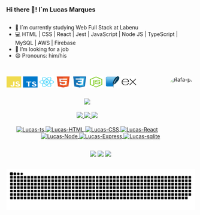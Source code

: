 ### Hi there 👋! I´m Lucas Marques

##

- 🔭 I´m currently studying Web Full Stack at Labenu 
- 💻 HTML | CSS | React | Jest | JavaScript | Node JS | TypeScript | MySQL | AWS | Firebase 
- 🔭 I’m looking for a job
- 😄 Pronouns: him/his

##

<div style="display: inline_block"><br>
  <img align="center" alt="Lucas-Js" height="30" width="40" src="https://raw.githubusercontent.com/devicons/devicon/master/icons/javascript/javascript-plain.svg">
  <img align="center" alt="Lucas-Ts" height="30" width="40" src="https://raw.githubusercontent.com/devicons/devicon/master/icons/typescript/typescript-plain.svg">
  <img align="center" alt="Lucas-React" height="30" width="40" src="https://raw.githubusercontent.com/devicons/devicon/master/icons/react/react-original.svg">
  <img align="center" alt="Lucas-HTML" height="30" width="40" src="https://raw.githubusercontent.com/devicons/devicon/master/icons/html5/html5-original.svg">
  <img align="center" alt="Lucas-CSS" height="30" width="40" src="https://raw.githubusercontent.com/devicons/devicon/master/icons/css3/css3-original.svg">
   <img align="center" alt="Lucas-CSS" height="30" width="40" src="https://raw.githubusercontent.com/devicons/devicon/master/icons/nodejs/nodejs-plain.svg">
   <img align="center" alt="Lucas-CSS" height="30" width="40" src="https://raw.githubusercontent.com/devicons/devicon/master/icons/sqlite/sqlite-original.svg">
    <img align="center" alt="Lucas-CSS" height="30" width="40" src="https://raw.githubusercontent.com/devicons/devicon/master/icons/express/express-original.svg">
 
  <img align="right" alt="Rafa-pic" height="150" style="border-radius:50px;" src="https://media.discordapp.net/attachments/639956127056134178/890373478988013628/Publicacoes_Instagram_1_1.png?width=676&height=676">
</div>

##

 <div align='center'>
    <a href="https://www.hackerrank.com/LucasMarks8?hr_r=1">
      <img src="https://img.shields.io/badge/-Hackerrank-2EC866?style=for-the-badge&logo=HackerRank&logoColor=white"/>
   </br>
     </br>
     </div>
<div align="center" width='100$'>
  <a href="https://github.com/LucasMarks8">
  <img height="180em" src="https://github-readme-stats.vercel.app/api?username=LucasMarks8&show_icons=true&theme=dracula&include_all_commits=true&count_private=true"/>
  <img height="180em" src="https://github-readme-stats.vercel.app/api/top-langs/?username=LucasMarks8&layout=compact&langs_count=7&theme=dracula"/> 
    <img height="180em" src="https://github-readme-streak-stats.herokuapp.com/?user=LucasMarks8&theme=dracula&hide_border=false"
</div>
    
<div align="center"><br>
  <img align="center" alt="Lucas-ts" height="30" width="150" src="https://img.shields.io/badge/TypeScript-007ACC?style=for-the-badge&logo=typescript&logoColor=white">
  <img align="center" alt="Lucas-HTML" height="30" width="100" src="https://img.shields.io/badge/html5-%23E34F26.svg?style=for-the-badge&logo=html5&logoColor=white">
  <img align="center" alt="Lucas-CSS" height="30" width="100" src="https://img.shields.io/badge/css3-%231572B6.svg?style=for-the-badge&logo=css3&logoColor=white">
   <img align="center" alt="Lucas-React" height="30" width="100" src="https://img.shields.io/badge/React-20232A?style=for-the-badge&logo=react&logoColor=61DAFB">
    <img align="center" alt="Lucas-Node" height="30" width="100" src="https://img.shields.io/badge/Node.js-339933?style=for-the-badge&logo=nodedotjs&logoColor=white">
    <img align="center" alt="Lucas-Express" height="30" width="100" src="https://img.shields.io/badge/Express.js-000000?style=for-the-badge&logo=express&logoColor=white">
    <img align="center" alt="Lucas-sqlite" height="30" width="100" src="https://img.shields.io/badge/SQLite-07405E?style=for-the-badge&logo=sqlite&logoColor=white">
  
</div>
  
##
 
<div align="center"> 
  <a href="https://instagram.com/lucashmarks/" target="_blank"><img src="https://img.shields.io/badge/-Instagram-%23E4405F?style=for-the-badge&logo=instagram&logoColor=white" target="_blank"></a>
  <a href = "mailto:lucas.marks8@gmail.com"><img src="https://img.shields.io/badge/-Gmail-%23333?style=for-the-badge&logo=gmail&logoColor=white" target="_blank"></a>
  <a href="https://www.linkedin.com/in/lucas-henrique-marques/" target="_blank"><img src="https://img.shields.io/badge/-LinkedIn-%230077B5?style=for-the-badge&logo=linkedin&logoColor=white" target="_blank"></a> 
 </div>
  
##
    
<div align="center">
  
  ![Snake animation](https://github.com/endioliveira/endioliveira/blob/output/github-contribution-grid-snake.svg)
  
</div>
